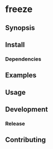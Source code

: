 # freeze

## Synopsis

## Install

### Dependencies

## Examples

## Usage

## Development

### Release

## Contributing
